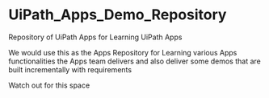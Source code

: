 # UiPath_Apps_Demo_Repository
Repository of UiPath Apps for Learning UiPath Apps

We would use this as the Apps Repository for Learning various Apps functionalities the Apps team delivers and also deliver some demos that are built incrementally with requirements 

Watch out for this space

